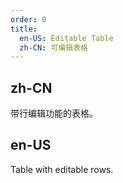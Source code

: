 ```yaml
---
order: 0
title:
  en-US: Editable Table
  zh-CN: 可编辑表格
---
```


## zh-CN

带行编辑功能的表格。

## en-US

Table with editable rows.
